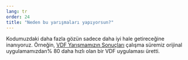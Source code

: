 ```yaml
---
lang: tr
order: 24
title: "Neden bu yarışmaları yapıyorsun?"
---
```


Kodumuzdaki daha fazla gözün sadece daha iyi hale getireceğine inanıyoruz. Örneğin, [VDF Yarışmamızın Sonuçları](https://www.beetnetwork.org/2019/01/17/beet-vdf-competition-round-1-results-and-announcements.en.html) çalışma süremiz orijinal uygulamamızdan% 80 daha hızlı olan bir VDF uygulaması üretti.
